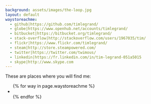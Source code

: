 ```yaml
---
background: assets/images/the-loop.jpg
layout: default
waystoreachme:
  - github|https://github.com/timlegrand/
  - globe|https://www.openhub.net/accounts/timlegrand/
  - bitbucket|https://bitbucket.org/timlegrand/
  - stack-overflow|http://stackoverflow.com/users/1967035/tim/
  - flickr|https://www.flickr.com/timlegrand/
  - steam|http://store.steampowered.com/
  - twitter|https://twitter.com/twimous/
  - linkedin|https://fr.linkedin.com/in/tim-legrand-051a5015
  - skype|http://www.skype.com
---
```


These are places where you will find me:

<ul class="list-inline text-center">
  {% for way in page.waystoreachme %}
  <li>
    <a target="_blank" href="{{ way | split: "|" | last }}">
      <span class="fa-stack fa-lg">
        <i class="fa fa-circle fa-stack-2x"></i>
        <i class="fa fa-{{ way | split: "|" | first }} fa-stack-1x fa-inverse"></i>
      </span>
    </a>
  </li>
  {% endfor %}
</ul>
